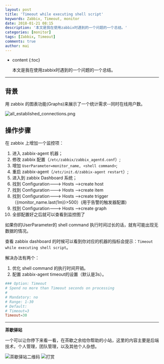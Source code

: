 ```yaml
---
layout: post
title: 'Timeout while executing shell script'
keywords: Zabbix, Timeout, monitor
date: 2018-01-21 08:15
description: '本文是我在使用zabbix时遇到的一个问题的一个总结。'
categories: [monitor]
tags: [Zabbix, Timeout]
comments: true
author: mai
---
```


* content
{:toc}

    本文是我在使用zabbix时遇到的一个问题的一个总结。

----

## 背景 ##

用 zabbix 的图表功能(Graphs)来展示了一个统计需求--同时在线用户数。

![all_established_connections.png](http://oqos7hrvp.bkt.clouddn.com/blog/all_established_connections.png)

## 操作步骤 ##

在 zabbix 上增加一个监控项：

1. 进入 zabbix-agent 机器；
2. 修改 zabbix 配置（`/etc/zabbix/zabbix_agentd.conf`）;
3. 增加 `UserParameter=monitor_name, <shell command>`;
4. 重启 zabbix-agent（`/etc/init.d/zabbix-agent restart`）;
5. 进入到 zabbix Dashboard 系统；
6. 找到 Configuration---> Hosts —>create host
7. 找到 Configuration---> Hosts —>create item
8. 找到 Configuration---> Hosts —>create trigger（{monitor_name.last(1m)}>500）(用于告警的触发器配置)
9. 找到 Configuration---> Hosts —>create graph
10. 全部配置好之后就可以查看到监控图了

如果你的UserParameter的 shell command 执行时间过长的话，就有可能出现无数据的情况。

查看 zabbix dashboard 的时候可以看到你对应的机器的指标会提示：`Timeout while executing shell script`。

解决办法有两个：
1. 优化 shell command 的执行时间开销。
2. 配置 zabbix-agent timeout的设置（默认是3s）。

```conf
### Option: Timeout
# Spend no more than Timeout seconds on processing
#
# Mandatory: no
# Range: 1-30
# Default:
# Timeout=3
Timeout=30
```


----

**茶歇驿站**

一个可以让你停下来看一看，在茶歇之余给你帮助的小站，这里的内容主要是后端技术，个人管理，团队管理，以及其他个人杂想。

![茶歇驿站二维码](http://oqos7hrvp.bkt.clouddn.com/blog/tech_tea.jpg)
![打赏](http://oqos7hrvp.bkt.clouddn.com/blog/money.jpg)
